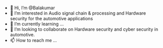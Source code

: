 - 👋 Hi, I’m @Balakumar
- 👀 I’m interested in Audio signal chain & processing and Hardware security for the automotive applications
- 🌱 I’m currently learning ...
- 💞️ I’m looking to collaborate on Hardware security and cyber security in automotive.
- 📫 How to reach me ...

<!---
Balakumar08/Balakumar08 is a ✨ special ✨ repository because its `README.md` (this file) appears on your GitHub profile.
You can click the Preview link to take a look at your changes.
--->
